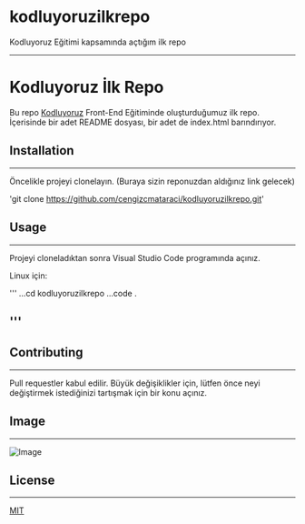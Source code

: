 # kodluyoruzilkrepo
Kodluyoruz Eğitimi kapsamında açtığım ilk repo

***

# Kodluyoruz İlk Repo

Bu repo [Kodluyoruz](https://www.kodluyoruz.org/) Front-End Eğitiminde oluşturduğumuz ilk repo. İçerisinde bir adet README dosyası, bir adet de index.html barındırıyor.

## Installation
---

Öncelikle projeyi clonelayın. (Buraya sizin reponuzdan aldığınız link gelecek)

'git clone https://github.com/cengizcmataraci/kodluyoruzilkrepo.git'

## Usage
---

Projeyi cloneladıktan sonra Visual Studio Code programında açınız.

Linux için:

'''
...cd kodluyoruzilkrepo
...code .

'''
---

## Contributing

---

Pull requestler kabul edilir. Büyük değişiklikler için, lütfen önce neyi değiştirmek istediğinizi tartışmak için bir konu açınız.


## Image
---

![Image](https://pixabay.com/tr/photos/manzara-do%c4%9fa-%c3%a7imen-tarla-cennet-3127859/)

## License
---

[MIT](https://choosealicense.com/licenses/mit/)
